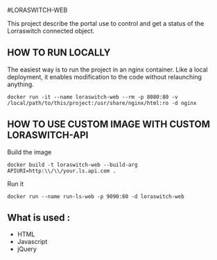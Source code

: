 #LORASWITCH-WEB

This project describe the portal use to control and get a status of the Lorraswitch connected object.


## HOW TO RUN LOCALLY

The easiest way is to run the project in an nginx container. Like a local deployment, it enables modification to the code without relaunching anything.
```
docker run -it --name loraswitch-web --rm -p 8080:80 -v /local/path/to/this/project:/usr/share/nginx/html:ro -d nginx
```


## HOW TO USE CUSTOM IMAGE WITH CUSTOM LORASWITCH-API

Build the image

```
docker build -t loraswitch-web --build-arg APIURI=http:\\/\\/your.ls.api.com .
```
Run it
 
```
docker run --name run-ls-web -p 9090:80 -d loraswitch-web
```


## What is used :

- HTML
- Javascript
- jQuery
